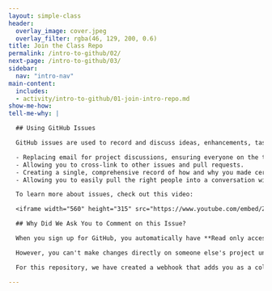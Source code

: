 ```yaml
---
layout: simple-class
header:
  overlay_image: cover.jpeg
  overlay_filter: rgba(46, 129, 200, 0.6)
title: Join the Class Repo
permalink: /intro-to-github/02/
next-page: /intro-to-github/03/
sidebar:
  nav: "intro-nav"
main-content:
  includes:
  - activity/intro-to-github/01-join-intro-repo.md
show-me-how:
tell-me-why: |

  ## Using GitHub Issues

  GitHub issues are used to record and discuss ideas, enhancements, tasks, and bugs. They make collaboration easier by:

  - Replacing email for project discussions, ensuring everyone on the team (even your future team member) has the complete story.
  - Allowing you to cross-link to other issues and pull requests.
  - Creating a single, comprehensive record of how and why you made certain decisions.
  - Allowing you to easily pull the right people into a conversation with @ mentions and team mentions.

  To learn more about issues, check out this video:

  <iframe width="560" height="315" src="https://www.youtube.com/embed/Zhj46r5D0nQ" frameborder="0" allowfullscreen></iframe>

  ## Why Did We Ask You to Comment on this Issue?

  When you sign up for GitHub, you automatically have **Read only access** to any public repository. This means you can look around, comment on Issues and Pull Requests, and open new Issues to report bugs or request features on your favorite projects. You can also create repositories on your own account!

  However, you can't make changes directly on someone else's project unless you use a special workflow (called Fork and Pull) or they give you collaborator access.

  For this repository, we have created a webhook that adds you as a collaborator when you comment on this issue. If you completed the steps above, you are ready to be a collaborator on our project!

---
```

